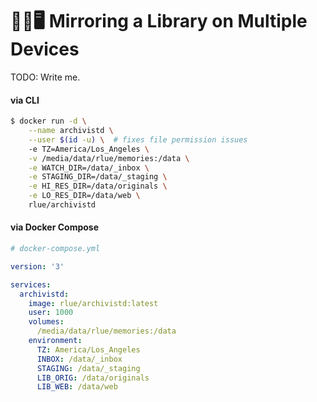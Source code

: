 📱🔄🖥️ Mirroring a Library on Multiple Devices
==============================================

TODO: Write me.

#### via CLI

```sh
$ docker run -d \
    --name archivistd \
    --user $(id -u) \  # fixes file permission issues
    -e TZ=America/Los_Angeles \
    -v /media/data/rlue/memories:/data \
    -e WATCH_DIR=/data/_inbox \
    -e STAGING_DIR=/data/_staging \
    -e HI_RES_DIR=/data/originals \
    -e LO_RES_DIR=/data/web \
    rlue/archivistd
```

#### via Docker Compose

```yaml
# docker-compose.yml

version: '3'

services:
  archivistd:
    image: rlue/archivistd:latest
    user: 1000
    volumes:
      /media/data/rlue/memories:/data
    environment:
      TZ: America/Los_Angeles
      INBOX: /data/_inbox
      STAGING: /data/_staging
      LIB_ORIG: /data/originals
      LIB_WEB: /data/web
```
